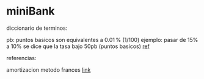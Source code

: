 # miniBank

diccionario de terminos:

pb: puntos basicos son equivalentes a 0.01 % (1/100)
ejemplo: pasar de 15% a 10% se dice que la tasa bajo 50pb (puntos basicos)
[ref](https://www.oroyfinanzas.com/2015/02/que-es-punto-basico-basis-point-inversiones/)

referencias:

amortizacion metodo frances
[link](http://yirepa.es/calculo-cuota-frances.html)
